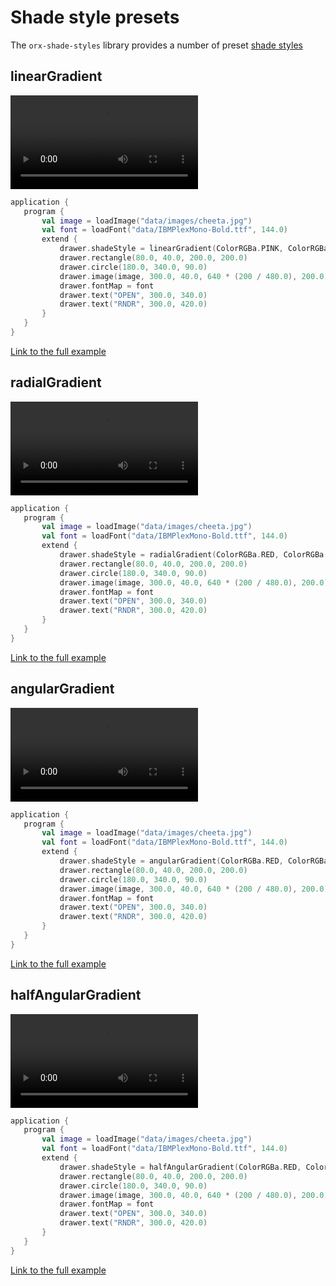 
 # Shade style presets 
 
 The `orx-shade-styles` library provides a number of preset [shade styles](06_Advanced_drawing/C04_Shade_styles) 
 
 ## linearGradient 
 
 <video controls>
    <source src="media/shade-style-presets-001.mp4" type="video/mp4"></source>
</video>
 
 
 ```kotlin
application {
    program {
        val image = loadImage("data/images/cheeta.jpg")
        val font = loadFont("data/IBMPlexMono-Bold.ttf", 144.0)
        extend {
            drawer.shadeStyle = linearGradient(ColorRGBa.PINK, ColorRGBa.RED, rotation = seconds * 18.0)
            drawer.rectangle(80.0, 40.0, 200.0, 200.0)
            drawer.circle(180.0, 340.0, 90.0)
            drawer.image(image, 300.0, 40.0, 640 * (200 / 480.0), 200.0)
            drawer.fontMap = font
            drawer.text("OPEN", 300.0, 340.0)
            drawer.text("RNDR", 300.0, 420.0)
        }
    }
}
``` 
 
 [Link to the full example](https://github.com/openrndr/openrndr-examples/blob/master/src/main/kotlin/examples/10_OPENRNDR_Extras/C09_Shade_style_presets000.kt) 
 
 ## radialGradient 
 
 <video controls>
    <source src="media/shade-style-presets-002.mp4" type="video/mp4"></source>
</video>
 
 
 ```kotlin
application {
    program {
        val image = loadImage("data/images/cheeta.jpg")
        val font = loadFont("data/IBMPlexMono-Bold.ttf", 144.0)
        extend {
            drawer.shadeStyle = radialGradient(ColorRGBa.RED, ColorRGBa.PINK, length = 0.5, offset = Vector2(cos(seconds * PI), sin(seconds * PI * 0.5)))
            drawer.rectangle(80.0, 40.0, 200.0, 200.0)
            drawer.circle(180.0, 340.0, 90.0)
            drawer.image(image, 300.0, 40.0, 640 * (200 / 480.0), 200.0)
            drawer.fontMap = font
            drawer.text("OPEN", 300.0, 340.0)
            drawer.text("RNDR", 300.0, 420.0)
        }
    }
}
``` 
 
 [Link to the full example](https://github.com/openrndr/openrndr-examples/blob/master/src/main/kotlin/examples/10_OPENRNDR_Extras/C09_Shade_style_presets001.kt) 
 
 ## angularGradient 
 
 <video controls>
    <source src="media/shade-style-presets-003.mp4" type="video/mp4"></source>
</video>
 
 
 ```kotlin
application {
    program {
        val image = loadImage("data/images/cheeta.jpg")
        val font = loadFont("data/IBMPlexMono-Bold.ttf", 144.0)
        extend {
            drawer.shadeStyle = angularGradient(ColorRGBa.RED, ColorRGBa.PINK, rotation = seconds * 18.0)
            drawer.rectangle(80.0, 40.0, 200.0, 200.0)
            drawer.circle(180.0, 340.0, 90.0)
            drawer.image(image, 300.0, 40.0, 640 * (200 / 480.0), 200.0)
            drawer.fontMap = font
            drawer.text("OPEN", 300.0, 340.0)
            drawer.text("RNDR", 300.0, 420.0)
        }
    }
}
``` 
 
 [Link to the full example](https://github.com/openrndr/openrndr-examples/blob/master/src/main/kotlin/examples/10_OPENRNDR_Extras/C09_Shade_style_presets002.kt) 
 
 ## halfAngularGradient 
 
 <video controls>
    <source src="media/shade-style-presets-004.mp4" type="video/mp4"></source>
</video>
 
 
 ```kotlin
application {
    program {
        val image = loadImage("data/images/cheeta.jpg")
        val font = loadFont("data/IBMPlexMono-Bold.ttf", 144.0)
        extend {
            drawer.shadeStyle = halfAngularGradient(ColorRGBa.RED, ColorRGBa.PINK, rotation = seconds * 18.0)
            drawer.rectangle(80.0, 40.0, 200.0, 200.0)
            drawer.circle(180.0, 340.0, 90.0)
            drawer.image(image, 300.0, 40.0, 640 * (200 / 480.0), 200.0)
            drawer.fontMap = font
            drawer.text("OPEN", 300.0, 340.0)
            drawer.text("RNDR", 300.0, 420.0)
        }
    }
}
``` 
 
 [Link to the full example](https://github.com/openrndr/openrndr-examples/blob/master/src/main/kotlin/examples/10_OPENRNDR_Extras/C09_Shade_style_presets003.kt) 
